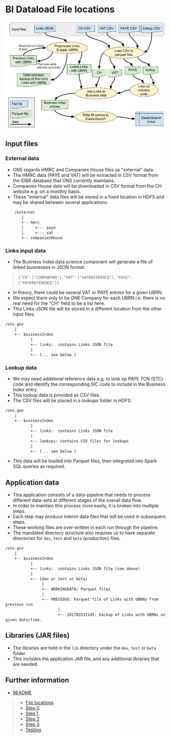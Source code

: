 # BI Dataload File locations #

![](./bi-ingestion-data-flow.jpg)

## Input files ##

### External data ###

* ONS regards HMRC and Companies House files as "external" data.
* The HMRC data (PAYE and VAT) will be extracted in CSV format from the IDBR database that ONS currently maintains.
* Companies House data will be downloaded in CSV format from the CH website e.g. on a monthly basis.
* These "external" data files will be stored in a fixed location in HDFS and may be shared between several applications:

```
    /external
       |
       +-- hmrc
       |     +--- paye
       |     +--- vat
       +-- companiesHouse
```

### Links input data ###

* The Business Index data science component will generate a file of linked businesses in JSON format.

> `{"CH":["COMPANYNO"],"VAT":["VATREFERENCE"],"PAYE":["PAYEREFERENCE"]}`
  
* In theory, there could be several VAT or PAYE entries for a given UBRN.
* We expect there only to be ONE Company for each UBRN i.e. there is no real need for the "CH" field to be a list here.
* This Links JSON file will be stored in a different location from the other input files:

```
/ons.gov
    |
    +-- businessIndex
           |
           +-- links:  contains Links JSON file 
           |
           +-- [... see below ]
```

### Lookup data ###

* We may need additional reference data e.g. to look up PAYE TCN (STC) code and identify the corresponding SIC code to include in the Business Index entry.
* This lookup data is provided as CSV files.
* The CSV files will be placed in a lookups folder in HDFS:

```
/ons.gov
    |
    +-- businessIndex
           |
           +-- links:  contains Links JSON file 
           |
           +-- lookups: contains CSV files for lookups
           |
           +-- [... see below ]
```
* This data will be loaded into Parquet files, then integrated into Spark SQL queries as required.


## Application data ##

* This application consists of a data-pipeline that needs to process different data-sets at different stages of the overall data flow.
* In order to maintain this process more easily, it is broken into multiple steps.
* Each step may produce interim data files that will be used in subsequent steps.
* These working files are over-written in each run through the pipeline.
* The mandated directory structure also requires us to have separate directories for `dev`, `test` and `beta` (production) files.

```
/ons.gov
    |
    +-- businessIndex
           |
           +-- links:  contains Links JSON file (see above)
           |
           +-- [dev or test or beta]
                |
                +-- WORKINGDATA: Parquet files
                |
                +-- PREVIOUS: Parquet file of Links with UBRNs from previous run                         
                       |            
                       +-- 201703131145: backup of Links with UBRNs on given date/time.
```

## Libraries (JAR files) ##

* The libraries are held in the `lib` directory under the `dev`, `test` or `beta` folder.
* This includes the application JAR file, and any additional libraries that are needed.

## Further information ##

* [README](../README.md)

> * [File locations](./bi-dataload-file-locations.md).
> * [Step 0](./bi-dataload-step-0.md).
> * [Step 1](./bi-dataload-step-1.md).
> * [Step 2](./bi-dataload-step-2.md).
> * [Step 3](./bi-dataload-step-3.md).
> * [Testing](./bi-dataload-testing.md).
